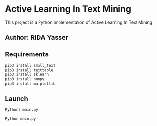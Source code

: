 # Active Learning In Text Mining

This project is a Python implementation of Active Learning In Text Mining

## Author: RIDA Yasser

## Requirements

```bash
pip3 install small_text
pip3 install texttable
pip3 install sklearn
pip3 install numpy
pip3 install matplotlib
```

## Launch

```python
Python3 main.py
```

```python
Python main.py
```
